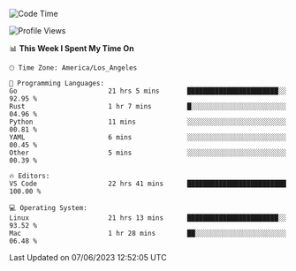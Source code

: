<!--START_SECTION:waka-->
![Code Time](http://img.shields.io/badge/Code%20Time-405%20hrs%2053%20mins-blue)

![Profile Views](http://img.shields.io/badge/Profile%20Views-0-blue)

📊 **This Week I Spent My Time On** 

```text
🕑︎ Time Zone: America/Los_Angeles

💬 Programming Languages: 
Go                       21 hrs 5 mins       ███████████████████████░░   92.95 % 
Rust                     1 hr 7 mins         █░░░░░░░░░░░░░░░░░░░░░░░░   04.96 % 
Python                   11 mins             ░░░░░░░░░░░░░░░░░░░░░░░░░   00.81 % 
YAML                     6 mins              ░░░░░░░░░░░░░░░░░░░░░░░░░   00.45 % 
Other                    5 mins              ░░░░░░░░░░░░░░░░░░░░░░░░░   00.39 % 

🔥 Editors: 
VS Code                  22 hrs 41 mins      █████████████████████████   100.00 % 

💻 Operating System: 
Linux                    21 hrs 13 mins      ███████████████████████░░   93.52 % 
Mac                      1 hr 28 mins        ██░░░░░░░░░░░░░░░░░░░░░░░   06.48 % 
```


 Last Updated on 07/06/2023 12:52:05 UTC
<!--END_SECTION:waka-->
